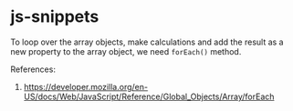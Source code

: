 # js-snippets

To loop over the array objects, make calculations and add the result as a new property to the array object, we need `forEach()` method.

References:

1. https://developer.mozilla.org/en-US/docs/Web/JavaScript/Reference/Global_Objects/Array/forEach
